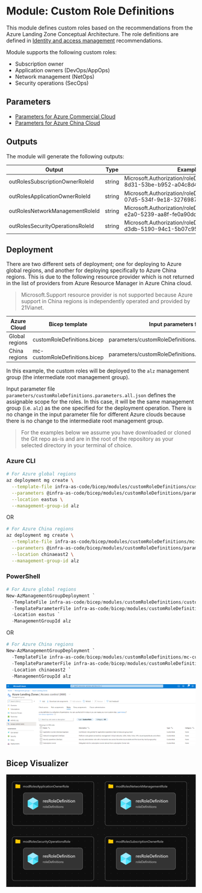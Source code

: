 # Module:  Custom Role Definitions

This module defines custom roles based on the recommendations from the Azure Landing Zone Conceptual Architecture.  The role definitions are defined in [Identity and access management](https://docs.microsoft.com/azure/cloud-adoption-framework/ready/enterprise-scale/identity-and-access-management) recommendations.

Module supports the following custom roles:

- Subscription owner
- Application owners (DevOps/AppOps)
- Network management (NetOps)
- Security operations (SecOps)

## Parameters

- [Parameters for Azure Commercial Cloud](generateddocs/customRoleDefinitions.bicep.md)
- [Parameters for Azure China Cloud](generateddocs/mc-customRoleDefinitions.bicep.md)

## Outputs

The module will generate the following outputs:

| Output                           | Type   | Example                                                                      |
| -------------------------------- | ------ | ---------------------------------------------------------------------------- |
| outRolesSubscriptionOwnerRoleId  | string | Microsoft.Authorization/roleDefinitions/8736d87d-8d31-53be-b952-a04c8d470f69 |
| outRolesApplicationOwnerRoleId   | string | Microsoft.Authorization/roleDefinitions/4308c4e6-07d5-534f-9e18-32769872a3f4 |
| outRolesNetworkManagementRoleId  | string | Microsoft.Authorization/roleDefinitions/4a200286-e2a0-5239-aa8f-fe0a90dd2eb5 |
| outRolesSecurityOperationsRoleId | string | Microsoft.Authorization/roleDefinitions/b2960c40-d3db-5190-94c1-5b07c9547956 |

## Deployment

There are two different sets of deployment; one for deploying to Azure global regions, and another for deploying specifically to Azure China regions. This is due to the following resource provider which is not returned in the list of providers from Azure Resource Manager in Azure China cloud.

> Microsoft.Support resource provider is not supported because Azure support in China regions is independently operated and provided by 21Vianet.

 | Azure Cloud    | Bicep template                 | Input parameters file                             |
 | -------------- | ------------------------------ | ------------------------------------------------- |
 | Global regions | customRoleDefinitions.bicep    | parameters/customRoleDefinitions.parameters.all.json |
 | China regions  | mc-customRoleDefinitions.bicep | parameters/customRoleDefinitions.parameters.all.json |

In this example, the custom roles will be deployed to the `alz` management group (the intermediate root management group).

Input parameter file `parameters/customRoleDefinitions.parameters.all.json` defines the assignable scope for the roles.  In this case, it will be the same management group (i.e. `alz`) as the one specified for the deployment operation. There is no change in the input parameter file for different Azure clouds because there is no change to the intermediate root management group.

> For the examples below we assume you have downloaded or cloned the Git repo as-is and are in the root of the repository as your selected directory in your terminal of choice.

### Azure CLI
```bash
# For Azure global regions
az deployment mg create \
  --template-file infra-as-code/bicep/modules/customRoleDefinitions/customRoleDefinitions.bicep \
  --parameters @infra-as-code/bicep/modules/customRoleDefinitions/parameters/customRoleDefinitions.parameters.all.json \
  --location eastus \
  --management-group-id alz
```
OR
```bash
# For Azure China regions
az deployment mg create \
  --template-file infra-as-code/bicep/modules/customRoleDefinitions/mc-customRoleDefinitions.bicep \
  --parameters @infra-as-code/bicep/modules/customRoleDefinitions/parameters/customRoleDefinitions.parameters.all.json \
  --location chinaeast2 \
  --management-group-id alz
```

### PowerShell

```powershell
# For Azure global regions
New-AzManagementGroupDeployment `
  -TemplateFile infra-as-code/bicep/modules/customRoleDefinitions/customRoleDefinitions.bicep `
  -TemplateParameterFile infra-as-code/bicep/modules/customRoleDefinitions/parameters/customRoleDefinitions.parameters.all.json `
  -Location eastus `
  -ManagementGroupId alz
```
OR
```powershell
# For Azure China regions
New-AzManagementGroupDeployment `
  -TemplateFile infra-as-code/bicep/modules/customRoleDefinitions/mc-customRoleDefinitions.bicep `
  -TemplateParameterFile infra-as-code/bicep/modules/customRoleDefinitions/parameters/customRoleDefinitions.parameters.all.json `
  -Location chinaeast2 `
  -ManagementGroupId alz
```

![Example Deployment Output](media/exampleDeploymentOutput.png "Example Deployment Output")

## Bicep Visualizer

![Bicep Visualizer](media/bicepVisualizer.png "Bicep Visualizer")
